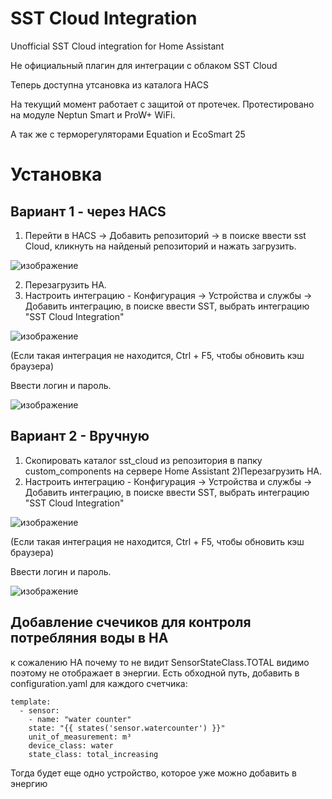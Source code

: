 # SST Cloud Integration


Unofficial SST Cloud integration for Home Assistant


Не официальный плагин для интеграции с облаком SST Cloud


Теперь доступна утсановка из каталога HACS

На текущий момент работает с защитой от протечек. Протестировано на модуле Neptun Smart и ProW+ WiFi. 

А так же с терморегуляторами Equation и EcoSmart 25



# Установка

## Вариант 1 - через HACS
1) Перейти в HACS -> Добавить репозиторий -> в поиске ввести sst Cloud, кликнуть на найденый репозиторий и нажать загрузить.


![изображение](https://user-images.githubusercontent.com/18576858/224535384-4716011b-6037-420b-b320-cdc704e0c933.png)


2) Перезагрузить HA.
3) Настроить интеграцию - Конфигурация -> Устройства и службы -> Добавить интеграцию, в поиске ввести SST, выбрать интеграцию "SST Cloud Integration"


![изображение](https://user-images.githubusercontent.com/18576858/166641784-4cb8b22b-7789-4bc6-942e-467077b82e06.png)

(Если такая интеграция не находится, Ctrl + F5, чтобы обновить кэш браузера)

Ввести логин и пароль.

![изображение](https://user-images.githubusercontent.com/18576858/187661775-a3f47f99-b9bb-427c-bf5b-c85fd4b93172.png)


## Вариант 2 - Вручную
1) Cкопировать каталог sst_cloud из репозитория в папку custom_components на сервере Home Assistant
2)Перезагрузить HA.
3) Настроить интеграцию - Конфигурация -> Устройства и службы -> Добавить интеграцию, в поиске ввести SST, выбрать интеграцию "SST Cloud Integration"


![изображение](https://user-images.githubusercontent.com/18576858/166641784-4cb8b22b-7789-4bc6-942e-467077b82e06.png)

(Если такая интеграция не находится, Ctrl + F5, чтобы обновить кэш браузера)

Ввести логин и пароль.

![изображение](https://user-images.githubusercontent.com/18576858/187661824-b0b3ee11-983a-4e59-bf56-4277e97bb2e0.png)


## Добавление счечиков для контроля потребляния воды в HA
к сожалению HA почему то не видит SensorStateClass.TOTAL видимо поэтому не отображает в энергии.
Есть обходной путь, добавить в configuration.yaml для каждого счетчика:
```
template:
  - sensor:
    - name: "water counter"
    state: "{{ states('sensor.watercounter') }}"
    unit_of_measurement: m³
    device_class: water
    state_class: total_increasing
```
Тогда будет еще одно устройство, которое уже можно добавить в энергию

